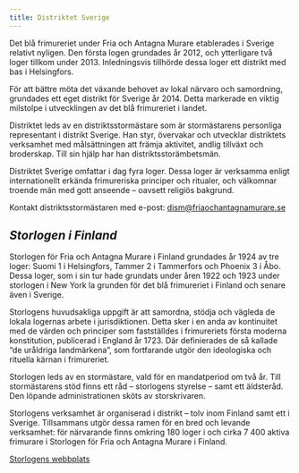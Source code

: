 ```yaml
---
title: Distriktet Sverige
---
```

Det blå frimureriet under Fria och Antagna Murare etablerades i Sverige relativt nyligen. Den första logen grundades år 2012, och ytterligare två loger tillkom under 2013. Inledningsvis tillhörde dessa loger ett distrikt med bas i Helsingfors.

För att bättre möta det växande behovet av lokal närvaro och samordning, grundades ett eget distrikt för Sverige år 2014. Detta markerade en viktig milstolpe i utvecklingen av det blå frimureriet i landet.

Distriktet leds av en distriktsstormästare som är stormästarens personliga representant i distrikt Sverige. Han styr, övervakar och utvecklar distriktets verksamhet med målsättningen att främja aktivitet, andlig tillväxt och broderskap. Till sin hjälp har han distriktsstorämbetsmän.

Distriktet Sverige omfattar i dag fyra loger. Dessa loger är verksamma enligt internationellt erkända frimureriska principer och ritualer, och välkomnar troende män med gott anseende – oavsett religiös bakgrund.

Kontakt distriktsstormästaren med e-post: [dism@friaochantagnamurare.se](mailto:dism@friaochantagnamurare.se)

## _Storlogen i Finland_

Storlogen för Fria och Antagna Murare i Finland grundades år 1924 av tre loger: Suomi 1 i Helsingfors, Tammer 2 i Tammerfors och Phoenix 3 i Åbo. Dessa loger, som i sin tur hade grundats under åren 1922 och 1923 under storlogen i New York la grunden för det blå frimureriet i Finland och senare även i Sverige.

Storlogens huvudsakliga uppgift är att samordna, stödja och vägleda de lokala logernas arbete i jurisdiktionen. Detta sker i en anda av kontinuitet med de värden och principer som fastställdes i frimureriets första moderna konstitution, publicerad i England år 1723. Där definierades de så kallade “de uråldriga landmärkena”, som fortfarande utgör den ideologiska och rituella kärnan i frimureriet.

Storlogen leds av en stormästare, vald för en mandatperiod om två år. Till stormästarens stöd finns ett råd – storlogens styrelse – samt ett äldsteråd. Den löpande administrationen sköts av storskrivaren.

Storlogens verksamhet är organiserad i distrikt – tolv inom Finland samt ett i Sverige. Tillsammans utgör dessa ramen för en bred och levande verksamhet: för närvarande finns omkring 180 loger i och cirka 7 400 aktiva frimurare i Storlogen för Fria och Antagna Murare i Finland.

[Storlogens webbplats](https://vapaamuurarit.fi/sv/)